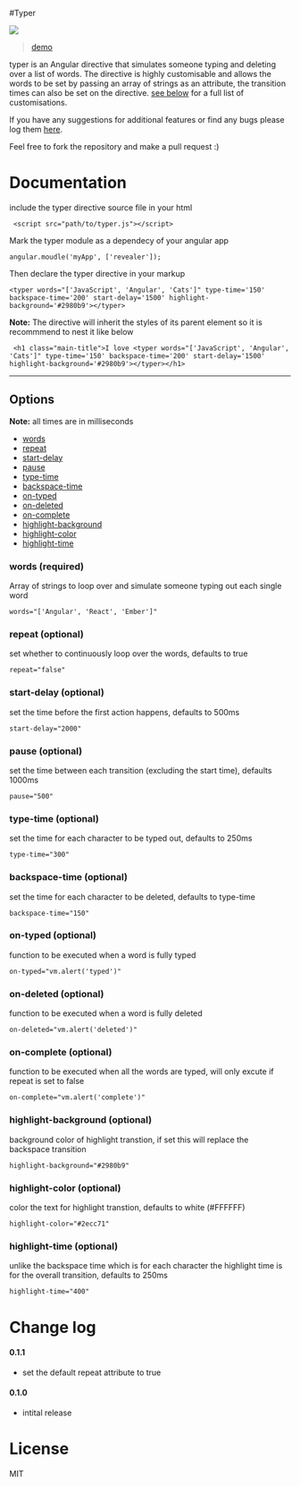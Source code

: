 #Typer

![](https://cloud.githubusercontent.com/assets/1556430/9096597/f9b9f254-3bb5-11e5-8c98-3f77c4203dd5.gif)

> [demo](http://www.httpete.com/typer/)

typer is an Angular directive that simulates someone typing and deleting over a list of words. The directive is highly customisable and allows the words to be set by passing an array of strings as an attribute, the transition times can also be set on the directive. [see below](#options) for a full list of customisations.

 If you have any suggestions for additional features or find any bugs please log them [here](/issues).

Feel free to fork the repository and make a pull request :)

# Documentation

include the typer directive source file in your html


```
 <script src="path/to/typer.js"></script>

```

Mark the typer module as a dependecy of your angular app

```
angular.moudle('myApp', ['revealer']);

```

Then declare the typer directive in your markup

```
<typer words="['JavaScript', 'Angular', 'Cats']" type-time='150' backspace-time='200' start-delay='1500' highlight-background='#2980b9'></typer>

```

**Note:** The directive will inherit the styles of its parent element so it is recommmend to nest it like below


```
 <h1 class="main-title">I love <typer words="['JavaScript', 'Angular', 'Cats']" type-time='150' backspace-time='200' start-delay='1500' highlight-background='#2980b9'></typer></h1>

```

---

## Options


**Note:** all times are in milliseconds

* [words](#words-required)
* [repeat](#repeat-optional)
* [start-delay](#start-delay-optional)
* [pause](#pause-optional)
* [type-time](#type-time-optional)
* [backspace-time](#backspace-time-optional)
* [on-typed](#on-typed-optional)
* [on-deleted](#on-deleted-optional)
* [on-complete](#on-complete-optional)
* [highlight-background](#highlight-background-optional)
* [highlight-color](#highlight-color-optional)
* [highlight-time](#highlight-time-optional)


### words (required)

Array of strings to loop over and simulate someone typing out each single word

```
words="['Angular', 'React', 'Ember']"
```

### repeat (optional)

set whether to continuously loop over the words, defaults to true

```
repeat="false"
```


### start-delay (optional)

set the time before the first action happens, defaults to 500ms

```
start-delay="2000"
```

### pause (optional)

set the time between each transition (excluding the start time), defaults 1000ms

```
pause="500"
```

### type-time (optional)

set the time for each character to be typed out, defaults to 250ms

```
type-time="300"
```

### backspace-time (optional)

set the time for each character to be deleted, defaults to type-time

```
backspace-time="150"
```

### on-typed (optional)

function to be executed when a word is fully typed

```
on-typed="vm.alert('typed')"
```

### on-deleted (optional)

function to be executed when a word is fully deleted

```
on-deleted="vm.alert('deleted')"
```

### on-complete (optional)

function to be executed when all the words are typed, will only excute if repeat is set to false

```
on-complete="vm.alert('complete')"
```

### highlight-background (optional)

background color of highlight transtion, if set this will replace the backspace transition

```
highlight-background="#2980b9"
```

### highlight-color (optional)

color the text for highlight transtion, defaults to white (#FFFFFF)

```
highlight-color="#2ecc71"
```

### highlight-time (optional)

unlike the backspace time which is for each character the highlight time is for the overall transition, defaults to 250ms

```
highlight-time="400"
```

# Change log

#### 0.1.1
* set the default repeat attribute to true

#### 0.1.0
* intital release

# License

MIT

